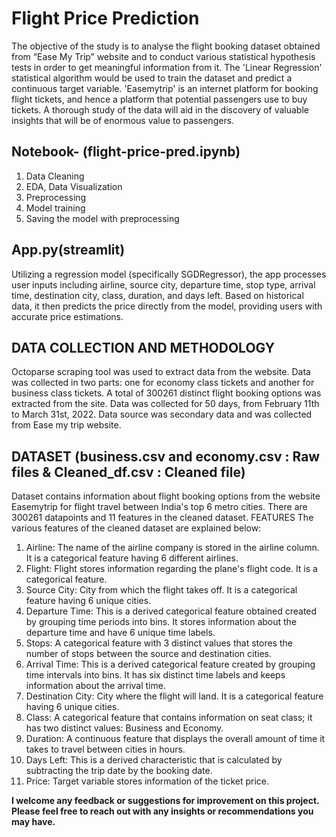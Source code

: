 # Flight Price Prediction

The objective of the study is to analyse the flight booking dataset obtained from “Ease My Trip” website and to conduct various statistical hypothesis tests in order to get meaningful information from it. The 'Linear Regression' statistical algorithm would be used to train the dataset and predict a continuous target variable. 'Easemytrip' is an internet platform for booking flight tickets, and hence a platform that potential passengers use to buy tickets. A thorough study of the data will aid in the discovery of valuable insights that will be of enormous value to passengers.



## Notebook- (flight-price-pred.ipynb)
1) Data Cleaning
2) EDA, Data Visualization
3) Preprocessing
4) Model training
5) Saving the model with preprocessing
## App.py(streamlit)
Utilizing a regression model (specifically SGDRegressor), the app processes user inputs including airline, source city, departure time, stop type, arrival time, destination city, class, duration, and days left. Based on historical data, it then predicts the price directly from the model, providing users with accurate price estimations.
## DATA COLLECTION AND METHODOLOGY
Octoparse scraping tool was used to extract data from the website. Data was collected in two parts: one for economy class tickets and another for business class tickets. A total of 300261 distinct flight booking options was extracted from the site. Data was collected for 50 days, from February 11th to March 31st, 2022.
Data source was secondary data and was collected from Ease my trip website.
## DATASET (business.csv and economy.csv : Raw files & Cleaned_df.csv : Cleaned file)
Dataset contains information about flight booking options from the website Easemytrip for flight travel between India's top 6 metro cities. There are 300261 datapoints and 11 features in the cleaned dataset.
FEATURES
The various features of the cleaned dataset are explained below:
1) Airline: The name of the airline company is stored in the airline column. It is a categorical feature having 6 different airlines.
2) Flight: Flight stores information regarding the plane's flight code. It is a categorical feature.
3) Source City: City from which the flight takes off. It is a categorical feature having 6 unique cities.
4) Departure Time: This is a derived categorical feature obtained created by grouping time periods into bins. It stores information about the departure time and have 6 unique time labels.
5) Stops: A categorical feature with 3 distinct values that stores the number of stops between the source and destination cities.
6) Arrival Time: This is a derived categorical feature created by grouping time intervals into bins. It has six distinct time labels and keeps information about the arrival time.
7) Destination City: City where the flight will land. It is a categorical feature having 6 unique cities.
8) Class: A categorical feature that contains information on seat class; it has two distinct values: Business and Economy.
9) Duration: A continuous feature that displays the overall amount of time it takes to travel between cities in hours.
10) Days Left: This is a derived characteristic that is calculated by subtracting the trip date by the booking date.
11) Price: Target variable stores information of the ticket price.


**I welcome any feedback or suggestions for improvement on this project. Please feel free to reach out with any insights or recommendations you may have.**

